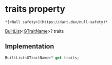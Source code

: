 


# traits property




    *[<Null safety>](https://dart.dev/null-safety)*




[BuiltList](https://pub.dev/documentation/built_collection/5.0.0/built_collection/BuiltList-class.html)&lt;[GTraitName](../../third_party_yonomi_graphql_schema_schema.docs.schema.gql/GTraitName-class.md)>? traits
  







## Implementation

```dart
BuiltList<GTraitName>? get traits;
```








